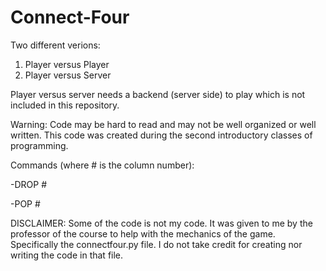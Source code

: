 # Connect-Four
Two different verions:
1) Player versus Player
2) Player versus Server 

Player versus server needs a backend (server side) to play which is not included in this repository.

Warning: Code may be hard to read and may not be well organized or well written. This code was created during the second introductory classes of programming.

Commands (where # is the column number):

-DROP # 

-POP #


DISCLAIMER: Some of the code is not my code. It was given to me by the professor of the course to help with the mechanics of the game. Specifically the connectfour.py file. I do not take credit for creating nor writing the code in that file.
